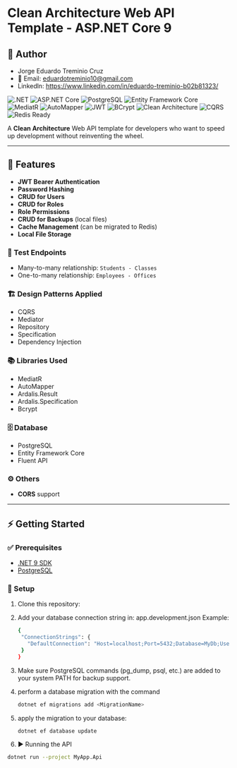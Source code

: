 # Clean Architecture Web API Template - ASP.NET Core 9
## 👤 Author
- Jorge Eduardo Treminio Cruz
- 📧 Email: eduardotreminio10@gmail.com
- Linkedln: https://www.linkedin.com/in/eduardo-treminio-b02b81323/

![.NET](https://img.shields.io/badge/.NET%209-512BD4?style=for-the-badge&logo=dotnet&logoColor=white)
![ASP.NET Core](https://img.shields.io/badge/ASP.NET%20Core-512BD4?style=for-the-badge&logo=dotnet&logoColor=white)
![PostgreSQL](https://img.shields.io/badge/PostgreSQL-336791?style=for-the-badge&logo=postgresql&logoColor=white)
![Entity Framework Core](https://img.shields.io/badge/Entity%20Framework%20Core-512BD4?style=for-the-badge&logo=nuget&logoColor=white)
![MediatR](https://img.shields.io/badge/MediatR-FF6C37?style=for-the-badge&logo=nuget&logoColor=white)
![AutoMapper](https://img.shields.io/badge/AutoMapper-FF5733?style=for-the-badge&logo=nuget&logoColor=white)
![JWT](https://img.shields.io/badge/JWT-000000?style=for-the-badge&logo=jsonwebtokens&logoColor=white)
![BCrypt](https://img.shields.io/badge/BCrypt-00BFFF?style=for-the-badge&logo=lock&logoColor=white)
![Clean Architecture](https://img.shields.io/badge/Clean%20Architecture-4CAF50?style=for-the-badge&logo=archlinux&logoColor=white)
![CQRS](https://img.shields.io/badge/CQRS-FF9800?style=for-the-badge&logo=databricks&logoColor=white)
![Redis Ready](https://img.shields.io/badge/Cache%20Ready%20(Redis)-DC382D?style=for-the-badge&logo=redis&logoColor=white)

A **Clean Architecture** Web API template for developers who want to speed up development without reinventing the wheel.

---

## 🚀 Features

- **JWT Bearer Authentication**
- **Password Hashing**
- **CRUD for Users**
- **CRUD for Roles**
- **Role Permissions**
- **CRUD for Backups** (local files)
- **Cache Management** (can be migrated to Redis)
- **Local File Storage**

### 🔗 Test Endpoints

- Many-to-many relationship: `Students - Classes`
- One-to-many relationship: `Employees - Offices`

### 🏗 Design Patterns Applied

- CQRS
- Mediator
- Repository
- Specification
- Dependency Injection

### 📚 Libraries Used

- MediatR
- AutoMapper
- Ardalis.Result
- Ardalis.Specification
- Bcrypt

### 🗄 Database

- PostgreSQL
- Entity Framework Core
- Fluent API

### ⚙️ Others

- **CORS** support

---

## ⚡ Getting Started

### ✅ Prerequisites

- [.NET 9 SDK](https://dotnet.microsoft.com/)
- [PostgreSQL](https://www.postgresql.org/)

### 🔧 Setup

1. Clone this repository:
2. Add your database connection string in:
   app.development.json
   Example:
   
   ```bash
   {
    "ConnectionStrings": {
      "DefaultConnection": "Host=localhost;Port=5432;Database=MyDb;Username=postgres;Password=yourpassword"
    }
   }

4. Make sure PostgreSQL commands (pg_dump, psql, etc.) are added to your system PATH for backup support.
   
5. perform a database migration with the command
    ```bash
   dotnet ef migrations add <MigrationName>
6. apply the migration to your database:
   ```bash
   dotnet ef database update
7. ▶️ Running the API
  ```bash
  dotnet run --project MyApp.Api
